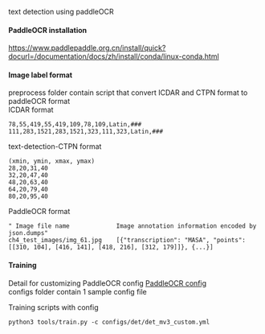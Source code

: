 text detection using paddleOCR

#### PaddleOCR installation
https://www.paddlepaddle.org.cn/install/quick?docurl=/documentation/docs/zh/install/conda/linux-conda.html
#### Image label format

preprocess folder contain script that convert ICDAR and CTPN format to paddleOCR format
<br>
ICDAR format
```
78,55,419,55,419,109,78,109,Latin,###
111,283,1521,283,1521,323,111,323,Latin,###
```
text-detection-CTPN format
```
(xmin, ymin, xmax, ymax)
28,20,31,40
32,20,47,40
48,20,63,40
64,20,79,40
80,20,95,40
```
PaddleOCR format

```
" Image file name             Image annotation information encoded by json.dumps"
ch4_test_images/img_61.jpg    [{"transcription": "MASA", "points": [[310, 104], [416, 141], [418, 216], [312, 179]]}, {...}]
```

#### Training

Detail for customizing PaddleOCR config [PaddleOCR config](https://github.com/PaddlePaddle/PaddleOCR/blob/release/2.4/doc/doc_en/config_en.md)
<br>
configs folder contain 1 sample config file


Training scripts with config
```
python3 tools/train.py -c configs/det/det_mv3_custom.yml
```
